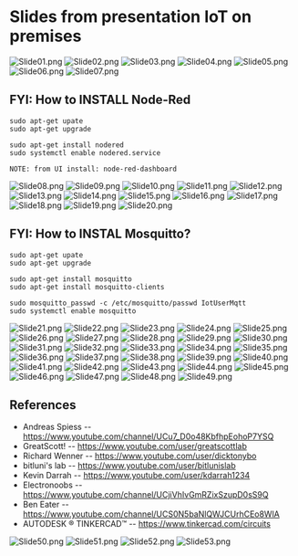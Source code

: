 # Slides from presentation IoT on premises

![Slide01.png](images/Slide01.png)
![Slide02.png](images/Slide02.png)
![Slide03.png](images/Slide03.png)
![Slide04.png](images/Slide04.png)
![Slide05.png](images/Slide05.png)
![Slide06.png](images/Slide06.png)
![Slide07.png](images/Slide07.png)

## FYI: How to INSTALL Node-Red
```
sudo apt-get upate
sudo apt-get upgrade

sudo apt-get install nodered
sudo systemctl enable nodered.service

NOTE: from UI install: node-red-dashboard
```

![Slide08.png](images/Slide08.png)
![Slide09.png](images/Slide09.png)
![Slide10.png](images/Slide10.png)
![Slide11.png](images/Slide11.png)
![Slide12.png](images/Slide12.png)
![Slide13.png](images/Slide13.png)
![Slide14.png](images/Slide14.png)
![Slide15.png](images/Slide15.png)
![Slide16.png](images/Slide16.png)
![Slide17.png](images/Slide17.png)
![Slide18.png](images/Slide18.png)
![Slide19.png](images/Slide19.png)
![Slide20.png](images/Slide20.png)

## FYI: How to INSTAL Mosquitto?
```
sudo apt-get upate
sudo apt-get upgrade

sudo apt-get install mosquitto
sudo apt-get install mosquitto-clients

sudo mosquitto_passwd -c /etc/mosquitto/passwd IotUserMqtt
sudo systemctl enable mosquitto
```

![Slide21.png](images/Slide21.png)
![Slide22.png](images/Slide22.png)
![Slide23.png](images/Slide23.png)
![Slide24.png](images/Slide24.png)
![Slide25.png](images/Slide25.png)
![Slide26.png](images/Slide26.png)
![Slide27.png](images/Slide27.png)
![Slide28.png](images/Slide28.png)
![Slide29.png](images/Slide29.png)
![Slide30.png](images/Slide30.png)
![Slide31.png](images/Slide31.png)
![Slide32.png](images/Slide32.png)
![Slide33.png](images/Slide33.png)
![Slide34.png](images/Slide34.png)
![Slide35.png](images/Slide35.png)
![Slide36.png](images/Slide36.png)
![Slide37.png](images/Slide37.png)
![Slide38.png](images/Slide38.png)
![Slide39.png](images/Slide39.png)
![Slide40.png](images/Slide40.png)
![Slide41.png](images/Slide41.png)
![Slide42.png](images/Slide42.png)
![Slide43.png](images/Slide43.png)
![Slide44.png](images/Slide44.png)
![Slide45.png](images/Slide45.png)
![Slide46.png](images/Slide46.png)
![Slide47.png](images/Slide47.png)
![Slide48.png](images/Slide48.png)
![Slide49.png](images/Slide49.png)

## References

- Andreas Spiess
-- https://www.youtube.com/channel/UCu7_D0o48KbfhpEohoP7YSQ
- GreatScott!
-- https://www.youtube.com/user/greatscottlab
- Richard Wenner
-- https://www.youtube.com/user/dicktonybo
- bitluni's lab
-- https://www.youtube.com/user/bitlunislab
- Kevin Darrah
-- https://www.youtube.com/user/kdarrah1234
- Electronoobs
-- https://www.youtube.com/channel/UCjiVhIvGmRZixSzupD0sS9Q
- Ben Eater
-- https://www.youtube.com/channel/UCS0N5baNlQWJCUrhCEo8WlA
- AUTODESK ® TINKERCAD™
-- https://www.tinkercad.com/circuits

![Slide50.png](images/Slide50.png)
![Slide51.png](images/Slide51.png)
![Slide52.png](images/Slide52.png)
![Slide53.png](images/Slide53.png)
